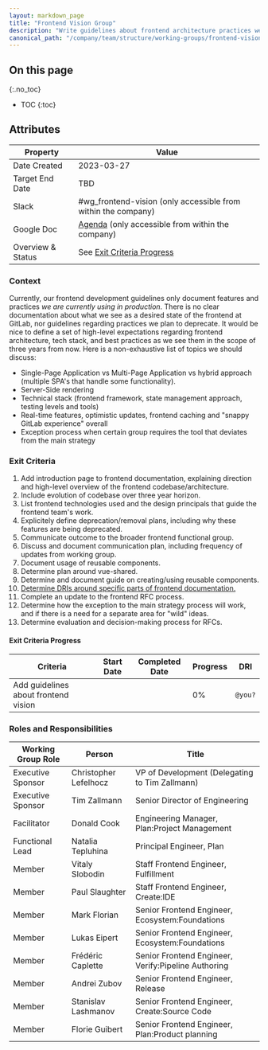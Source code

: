 ```yaml
---
layout: markdown_page
title: "Frontend Vision Group"
description: "Write guidelines about frontend architecture practices we want to have on GitLab frontend in three years"
canonical_path: "/company/team/structure/working-groups/frontend-vision/"
---
```


## On this page

{:.no_toc}

- TOC
  {:toc}

## Attributes

| Property          | Value                                                                                                                                                |
| ----------------- | ---------------------------------------------------------------------------------------------------------------------------------------------------- |
| Date Created      | 2023-03-27                                                                                                                                           |
| Target End Date   | TBD                                                                                                                                                  |
| Slack             | #wg_frontend-vision (only accessible from within the company)                                                                                        |
| Google Doc        | [Agenda](https://docs.google.com/document/d/1H0td5YZJROQG_aOkGJuIpXqxi4UEpiuCufvEAc27kMo/edit?usp=sharing) (only accessible from within the company) |
| Overview & Status | See [Exit Criteria Progress](#exit-criteria-progress)                                                                                                |

### Context

Currently, our frontend development guidelines only document features and practices _we are currently using in production_. There is no clear documentation about what we see as a desired state of the frontend at GitLab, nor guidelines regarding practices we plan to deprecate. It would be nice to define a set of high-level expectations regarding frontend architecture, tech stack, and best practices as we see them in the scope of three years from now. Here is a non-exhaustive list of topics we should discuss:

- Single-Page Application vs Multi-Page Application vs hybrid approach (multiple SPA's that handle some functionality).
- Server-Side rendering
- Technical stack (frontend framework, state management approach, testing levels and tools)
- Real-time features, optimistic updates, frontend caching and "snappy GitLab experience" overall
- Exception process when certain group requires the tool that deviates from the main strategy

### Exit Criteria

1. Add introduction page to frontend documentation, explaining direction and high-level overview of the frontend codebase/architecture.
1. Include evolution of codebase over three year horizon.
1. List frontend technologies used and the design principals that guide the frontend team's work.
1. Explicitely define deprecation/removal plans, including why these features are being deprecated.
1. Communicate outcome to the broader frontend functional group.
1. Discuss and document communication plan, including frequency of updates from working group.
1. Document usage of reusable components.
1. Determine plan around vue-shared.
1. Determine and document guide on creating/using reusable components.
1. [Determine DRIs around specific parts of frontend documentation.](https://gitlab.com/gitlab-org/gitlab/-/issues/381536)
1. Complete an update to the frontend RFC process.
1. Determine how the exception to the main strategy process will work, and if there is a need for a separate area for "wild" ideas.
1. Determine evaluation and decision-making process for RFCs.

#### Exit Criteria Progress

| Criteria                             | Start Date | Completed Date | Progress | DRI     |
| ------------------------------------ | ---------- | -------------- | -------- | ------- |
| Add guidelines about frontend vision |            |                | 0%       | `@you?` |

### Roles and Responsibilities

| Working Group Role | Person                | Title                                               |
| ------------------ | --------------------- | --------------------------------------------------- |
| Executive Sponsor  | Christopher Lefelhocz | VP of Development (Delegating to Tim Zallmann)      |
| Executive Sponsor  | Tim Zallmann          | Senior Director of Engineering                      |
| Facilitator        | Donald Cook           | Engineering Manager, Plan:Project Management        |
| Functional Lead    | Natalia Tepluhina     | Principal Engineer, Plan                            |
| Member             | Vitaly Slobodin       | Staff Frontend Engineer, Fulfillment                |
| Member             | Paul Slaughter        | Staff Frontend Engineer, Create:IDE              |
| Member             | Mark Florian          | Senior Frontend Engineer, Ecosystem:Foundations     |
| Member             | Lukas Eipert          | Senior Frontend Engineer, Ecosystem:Foundations     |
| Member             | Frédéric Caplette     | Senior Frontend Engineer, Verify:Pipeline Authoring |
| Member             | Andrei Zubov          | Senior Frontend Engineer, Release                   |
| Member             | Stanislav Lashmanov   | Senior Frontend Engineer, Create:Source Code        |
| Member             | Florie Guibert        | Senior Frontend Engineer, Plan:Product planning     |
